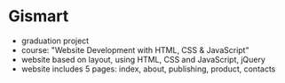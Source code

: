 # Gismart

- graduation project
- course: "Website Development with HTML, CSS & JavaScript"
- website based on layout, using HTML, CSS and JavaScript, jQuery
- website includes 5 pages: index, about, publishing, product, contacts
